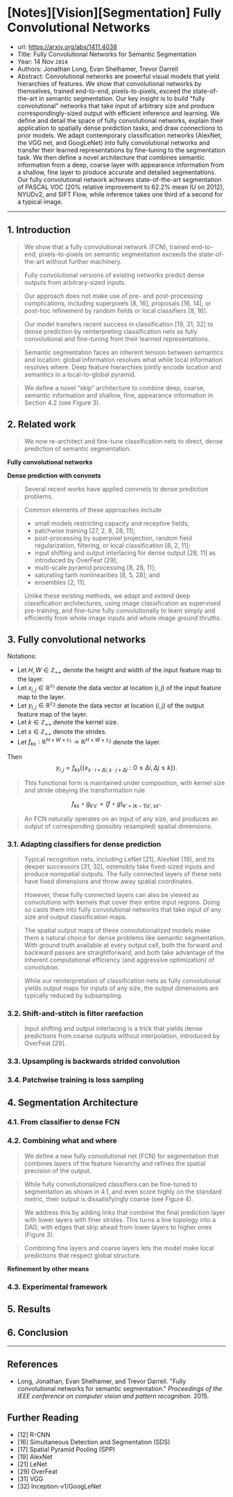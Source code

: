 # [Notes][Vision][Segmentation] Fully Convolutional Networks

* url: https://arxiv.org/abs/1411.4038
* Title: Fully Convolutional Networks for Semantic Segmentation
* Year: 14 Nov `2014`
* Authors: Jonathan Long, Evan Shelhamer, Trevor Darrell
* Abstract: Convolutional networks are powerful visual models that yield hierarchies of features. We show that convolutional networks by themselves, trained end-to-end, pixels-to-pixels, exceed the state-of-the-art in semantic segmentation. Our key insight is to build "fully convolutional" networks that take input of arbitrary size and produce correspondingly-sized output with efficient inference and learning. We define and detail the space of fully convolutional networks, explain their application to spatially dense prediction tasks, and draw connections to prior models. We adapt contemporary classification networks (AlexNet, the VGG net, and GoogLeNet) into fully convolutional networks and transfer their learned representations by fine-tuning to the segmentation task. We then define a novel architecture that combines semantic information from a deep, coarse layer with appearance information from a shallow, fine layer to produce accurate and detailed segmentations. Our fully convolutional network achieves state-of-the-art segmentation of PASCAL VOC (20% relative improvement to 62.2% mean IU on 2012), NYUDv2, and SIFT Flow, while inference takes one third of a second for a typical image.

----------------------------------------------------------------------------------------------------

## 1. Introduction

> We show that a fully convolutional network (FCN), trained end-to-end, pixels-to-pixels on semantic segmentation exceeds the state-of-the-art without further machinery.

> Fully convolutional versions of existing networks predict dense outputs from arbitrary-sized inputs.

> Our approach does not make use of pre- and post-processing complications, including superpixels [8, 16], proposals [16, 14], or post-hoc refinement by random fields or local classifiers [8, 16].

> Our model transfers recent success in classification [19, 31, 32] to dense prediction by reinterpreting classification nets as fully convolutional and fine-tuning from their learned representations.

> Semantic segmentation faces an inherent tension between semantics and location: global information resolves what while local information resolves where. Deep feature hierarchies jointly encode location and semantics in a local-to-global pyramid.

> We define a novel “skip” architecture to combine deep, coarse, semantic information and shallow, fine, appearance information in Section 4.2 (see Figure 3).

## 2. Related work

> We now re-architect and fine-tune classification nets to direct, dense prediction of semantic segmentation.

**Fully convolutional networks**

**Dense prediction with convnets**

> Several recent works have applied convnets to dense prediction problems.

> Common elements of these approaches include
> * small models restricting capacity and receptive fields;
> * patchwise training [27, 2, 8, 28, 11];
> * post-processing by superpixel projection, random field regularization, filtering, or local classification [8, 2, 11];
> * input shifting and output interlacing for dense output [28, 11] as introduced by OverFeat [29];
> * multi-scale pyramid processing [8, 28, 11];
> * saturating tanh nonlinearities [8, 5, 28]; and
> * ensembles [2, 11].

> Unlike these existing methods, we adapt and extend deep classification architectures, using image classification as supervised pre-training, and fine-tune fully convolutionally to learn simply and efficiently from whole image inputs and whole image ground thruths.

## 3. Fully convolutional networks

Notations:
* Let $H, W \in \mathbb{Z}_{++}$ denote the height and width of the input feature map to the layer.
* Let $x_{i,j} \in \mathbb{R}^{c_{1}}$ denote the data vector at location $(i, j)$ of the input feature map to the layer.
* Let $y_{i,j} \in \mathbb{R}^{c_{2}}$ denote the data vector at location $(i, j)$ of the output feature map of the layer.
* Let $k \in \mathbb{Z}_{++}$ denote the kernel size.
* Let $s \in \mathbb{Z}_{++}$ denote the strides.
* Let $f_{ks}: \mathbb{R}^{H \times W \times c_{1}} \to \mathbb{R}^{H \times W \times c_{2}}$ denote the layer.

Then
$$y_{i,j} = f_{ks}(\{x_{s \cdot i+\Delta{i}, s \cdot j + \Delta{j}}: 0 \leq \Delta{i}, \Delta{j} \leq k\}).$$

> This functional form is maintained under composition, with kernel size and stride obeying the transformation rule

$$f_{ks} \circ g_{k's'} = (f \circ g)_{k'+(k-1)s', ss'}.$$

> An FCN naturally operates on an input of any size, and produces an output of corresponding (possibly resampled) spatial dimensions.

### 3.1. Adapting classifiers for dense prediction

> Typical recognition nets, including LeNet [21], AlexNet [19], and its deeper successors [31, 32], ostensibly take fixed-sized inputs and produce nonspatial outputs. The fully connected layers of these nets have fixed dimensions and throw away spatial coordinates.

> However, these fully connected layers can also be viewed as convolutions with kernels that cover their entire input regions. Doing so casts them into fully convolutional networks that take input of any size and output classification maps.

> The spatial output maps of these convolutionalized models make them a natural choice for dense problems like semantic segmentation. With ground truth available at every output cell, both the forward and backward passes are straightforward, and both take advantage of the inherent computational efficiency (and aggressive optimization) of convolution.

> While our reinterpretation of classification nets as fully convolutional yields output maps for inputs of any size, the output dimensions are typically reduced by subsampling.

### 3.2. Shift-and-stitch is filter rarefaction

> Input shifting and output interlacing is a trick that yields dense predictions from coarse outputs without interpolation, introduced by OverFeat [29].

### 3.3. Upsampling is backwards strided convolution

### 3.4. Patchwise training is loss sampling

## 4. Segmentation Architecture

### 4.1. From classifier to dense FCN

### 4.2. Combining what and where

> We define a new fully convolutional net (FCN) for segmentation that combines layers of the feature hierarchy and refines the spatial precision of the output.

> While fully convolutionalized classifiers can be fine-tuned to segmentation as shown in 4.1, and even score highly on the standard metric, their output is dissatisfyingly coarse (see Figure 4).

> We address this by adding links that combine the final prediction layer with lower layers with finer strides. This turns a line topology into a DAG, with edges that skip ahead from lower layers to higher ones (Figure 3).

> Combining fine layers and coarse layers lets the model make local predictions that respect global structure.

**Refinement by other means**

### 4.3. Experimental framework

## 5. Results

## 6. Conclusion

----------------------------------------------------------------------------------------------------

## References

* Long, Jonathan, Evan Shelhamer, and Trevor Darrell. "Fully convolutional networks for semantic segmentation." *Proceedings of the IEEE conference on computer vision and pattern recognition*. 2015.

## Further Reading

* [12] R-CNN
* [16] Simultaneous Detection and Segmentation (SDS)
* [17] Spatial Pyramid Pooling (SPP)
* [19] AlexNet
* [21] LeNet
* [29] OverFeat
* [31] VGG
* [32] Inception-v1/GoogLeNet
